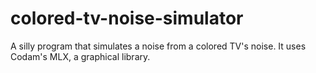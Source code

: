 # colored-tv-noise-simulator
A silly program that simulates a noise from a colored TV's noise. It uses Codam's MLX, a graphical library.
